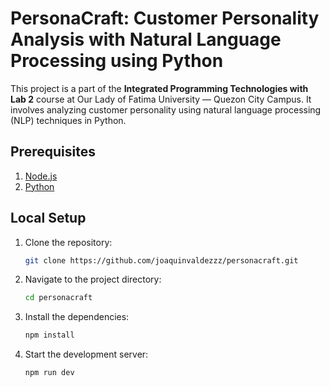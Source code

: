 # PersonaCraft: Customer Personality Analysis with Natural Language Processing using Python

This project is a part of the **Integrated Programming Technologies with Lab 2** course at Our Lady of Fatima University — Quezon City Campus. It involves analyzing customer personality using natural language processing (NLP) techniques in Python.

## Prerequisites

1. [Node.js](https://nodejs.org/en)
2. [Python](https://www.python.org/)

## Local Setup

1. Clone the repository:

   ```bash
   git clone https://github.com/joaquinvaldezzz/personacraft.git
   ```

2. Navigate to the project directory:

   ```bash
   cd personacraft
   ```

3. Install the dependencies:

   ```bash
   npm install
   ```

4. Start the development server:

   ```bash
   npm run dev
   ```
